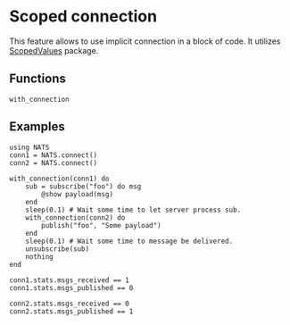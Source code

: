 # Scoped connection

This feature allows to use implicit connection in a block of code. It utilizes [ScopedValues](https://github.com/vchuravy/ScopedValues.jl) package.

## Functions

```@docs
with_connection
```

## Examples

```@repl
using NATS
conn1 = NATS.connect()
conn2 = NATS.connect()

with_connection(conn1) do
    sub = subscribe("foo") do msg
        @show payload(msg)
    end
    sleep(0.1) # Wait some time to let server process sub.
    with_connection(conn2) do
        publish("foo", "Some payload")
    end
    sleep(0.1) # Wait some time to message be delivered.
    unsubscribe(sub)
    nothing
end

conn1.stats.msgs_received == 1
conn1.stats.msgs_published == 0

conn2.stats.msgs_received == 0
conn2.stats.msgs_published == 1

```